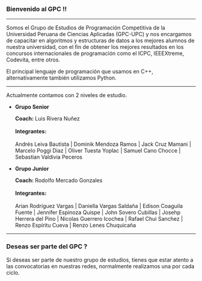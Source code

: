 ### Bienvenido al GPC !!

---
Somos el Grupo de Estudios de Programación Competitiva de la Universidad Peruana de Ciencias Aplicadas (GPC-UPC) y nos encargamos de capacitar en algoritmos y estructuras de datos a los
mejores alumnos de nuestra universidad, con el fin de obtener los mejores resultados en los concursos internacionales de programación como el ICPC, IEEEXtreme, Codevita, entre otros.

El principal lenguaje de programación que usamos en C++, alternativamente también utilizamos Python.

---

Actualmente contamos con 2 niveles de estudio.

* **Grupo Senior**

  **Coach:** Luis Rivera Nuñez <br> <br>
  **Integrantes:** <br> <br>
  Andrés Leiva Bautista | Dominik Mendoza Ramos | Jack Cruz Mamani | Marcelo Poggi Diaz | Oliver Tuesta Yoplac | Samuel Cano Chocce | Sebastian Valdivia Peceros

* **Grupo Junior**

  **Coach:** Rodolfo Mercado Gonzales <br> <br>
  **Integrantes:** <br> <br>
  Arian Rodríguez Vargas | Daniella Vargas Saldaña | Edison Coaguila Fuente | Jennifer Espinoza Quispe | John Sovero Cubillas | Josehp Herrera del Pino | Nicolas Guerrero Icochea | Rafael Chui Sanchez | Renzo Espíritu Cueva | Renzo Lenes Chuquicaña

---

### Deseas ser parte del GPC ?

Si deseas ser parte de nuestro grupo de estudios, tienes que estar atento a las convocatorias en nuestras redes, normalmente realizamos una por cada ciclo.
 
